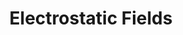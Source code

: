 ---
layout: post
title: Electrostatic Fields
external: [[apple, 'itunes.apple.com/us/app/electrostatic-fields/id615911599?mt=8']]
short: efields 
banner-position: .2
team: 1
specs: [[code, 'Objective-C++, OpenGL ES']]

header: ["It all started as a shortcut to a tedious physics lab.", "And it turned into a self-directed introduction to computer graphics optimization."]
---
